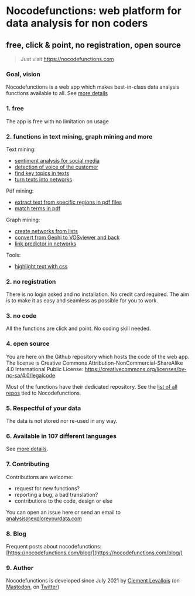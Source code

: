 # Nocodefunctions: web platform for data analysis for non coders
## free, click & point, no registration, open source

> Just visit https://nocodefunctions.com

### Goal, vision
Nocodefunctions is a web app which makes best-in-class data analysis functions available to all. See [more details](https://nocodefunctions.com/blog/)

### 1. free
The app is free with no limitation on usage

### 2. functions in text mining, graph mining and more

Text mining:
- [sentiment analysis for social media](https://nocodefunctions.com/umigon/sentiment_analysis_tool.html)
- [detection of voice of the customer](https://nocodefunctions.com/organic/organic_listening_voice_of_customer_tool.html)
- [find key topics in texts](https://nocodefunctions.com/workflow-topics/topic_extraction_tool.html)
- [turn texts into networks](https://nocodefunctions.com/workflow-cowo/semantic_networks_tool.html)

Pdf mining:
- [extract text from specific regions in pdf files](https://nocodefunctions.com/pdf_region_extractor/pdf_region_text_extractor_tool.html)
- [match terms in pdf](https://nocodefunctions.com/pdfmatcher/pdf_matcher_tool.html)


Graph mining:
- [create networks from lists](https://nocodefunctions.com/gaze/network_builder_tool.html)
- [convert from Gephi to VOSviewer and back](https://nocodefunctions.com/networkconverter/network_format_converter.html)
- [link predictor in networks](https://nocodefunctions.com/link_prediction/link_prediction.html)

Tools:
- [highlight text with css](https://nocodefunctions.com/highlighter/highlight_word_in_context.html)

### 2. no registration
There is no login asked and no installation. No credit card required.
The aim is to make it as easy and seamless as possible for you to work.

### 3. no code
All the functions are click and point.
No coding skill needed.

### 4. open source
You are here on the Github repository which hosts the code of the web app.
The license is Creative Commons Attribution-NonCommercial-ShareAlike 4.0 International Public License:
https://creativecommons.org/licenses/by-nc-sa/4.0/legalcode

Most of the functions have their dedicated repository. See the [list of all repos](https://github.com/stars/seinecle/lists/nocodefunctions-repos) tied to Nocodefunctions.

### 5. Respectful of your data
The data is not stored nor re-used in any way.

### 6. Available in 107 different languages
See [more details]( https://nocodefunctions.com/blog/translated-web-app-in-107-languages-i18n/).


### 7. Contributing
Contributions are welcome:
- request for new functions?
- reporting a bug, a bad translation?
- contributions to the code, design or else

You can open an issue here or send an email to analysis@exploreyourdata.com

### 8. Blog
Frequent posts about nocodefunctions: [https://nocodefunctions.com/blog/](https://nocodefunctions.com/blog/)


### 9. Author
Nocodefunctions is developed since July 2021 by [Clement Levallois](https://clementlevallois.net) (on [Mastodon](https://ioc.exchange/@seinecle), on [Twitter](https://twitter.com/seinecle))
